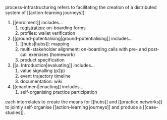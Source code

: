 process-infrastructuring refers to facilitating the creation of a distributed system of [[action-learning journeys]]:

1. [[enrolment]] includes...
	1. [registration](https://register.prisma.events): on-boarding forms
	3. profiles: wallet verification
2. [[ground-potentialising|ground-potentialising]] includes...
	1. [[hubs|hubs]]: mapping
	2. multi-stakeholder alignment: on-boarding calls with pre- and post-call exercises (homework)
	3. product specification
3. [[a. Introduction|evaluating]] includes...
	1. value signalling (p2p)
	2. event trajectory timeline
	3. documentation: wiki
4. [[enactment|enacting]] includes...
	1. self-organising practice participation

each interrelates to create the means for [[hubs]] and [[practice networks]] to jointly self-organise [[action-learning journeys]] and produce a [[case-studies]].